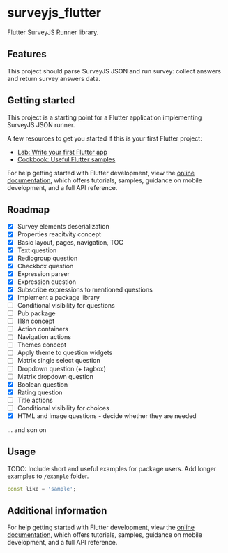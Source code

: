 <!--
This README describes the package. If you publish this package to pub.dev,
this README's contents appear on the landing page for your package.

For information about how to write a good package README, see the guide for
[writing package pages](https://dart.dev/tools/pub/writing-package-pages).

For general information about developing packages, see the Dart guide for
[creating packages](https://dart.dev/guides/libraries/create-packages)
and the Flutter guide for
[developing packages and plugins](https://flutter.dev/to/develop-packages).
-->

# surveyjs_flutter

Flutter SurveyJS Runner library.

## Features

This project should parse SurveyJS JSON and run survey: collect answers and return survey answers data.

## Getting started

This project is a starting point for a Flutter application implementing SurveyJS JSON runner.

A few resources to get you started if this is your first Flutter project:

- [Lab: Write your first Flutter app](https://docs.flutter.dev/get-started/codelab)
- [Cookbook: Useful Flutter samples](https://docs.flutter.dev/cookbook)

For help getting started with Flutter development, view the
[online documentation](https://docs.flutter.dev/), which offers tutorials,
samples, guidance on mobile development, and a full API reference.

## Roadmap
 - [x] Survey elements deserialization
 - [x] Properties reacitvity concept
 - [x] Basic layout, pages, navigation, TOC
 - [x] Text question
 - [x] Rediogroup question
 - [x] Checkbox question
 - [x] Expression parser
 - [x] Expression question
 - [x] Subscribe expressions to mentioned questions
 - [x] Implement a package library
 - [ ] Conditional visibility for questions
 - [ ] Pub package
 - [ ] I18n concept
 - [ ] Action containers
 - [ ] Navigation actions
 - [ ] Themes concept
 - [ ] Apply theme to question widgets
 - [ ] Matrix single select question
 - [ ] Dropdown question (+ tagbox)
 - [ ] Matrix dropdown question
 - [x] Boolean question
 - [x] Rating question
 - [ ] Title actions
 - [ ] Conditional visibility for choices
 - [x] HTML and image questions - decide whether they are needed
 
 ... and son on

## Usage

TODO: Include short and useful examples for package users. Add longer examples
to `/example` folder.

```dart
const like = 'sample';
```

## Additional information

For help getting started with Flutter development, view the
[online documentation](https://docs.flutter.dev/), which offers tutorials,
samples, guidance on mobile development, and a full API reference.
